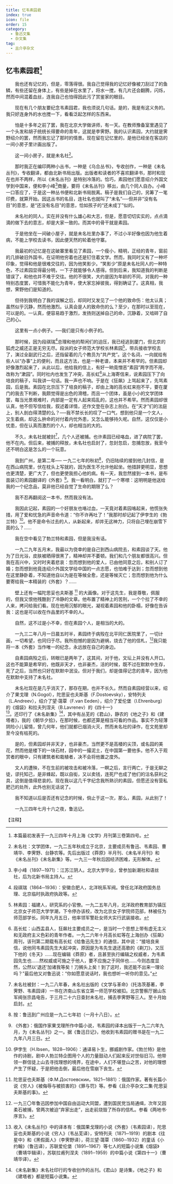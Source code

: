 ```yaml
---
title: 忆韦素园君
index: true
icon: file
order: 15
category:
  - 鲁迅文集
  - 杂文集
tag:  
  - 且介亭杂文
---
```


## 忆韦素园君[^①]

　　我也还有记忆的，但是，零落得很。我自己觉得我的记忆好像被刀刮过了的鱼鳞，有些还留在身体上，有些是掉在水里了，将水一搅，有几片还会翻腾，闪烁，然而中间混着血丝，连我自己也怕得因此污了赏鉴家的眼目。

　　现在有几个朋友要纪念韦素园君，我也须说几句话。是的，我是有这义务的。我只好连身外的水也搅一下，看看泛起怎样的东西来。

　　怕是十多年之前了罢，我在北京大学做讲师，有一天。在教师豫备室里遇见了一个头发和胡子统统长得要命的青年，这就是李霁野。我的认识素园，大约就是霁野绍介的罢，然而我忘记了那时的情景。现在留在记忆里的，是他已经坐在客店的一间小房子里计画出版了。

　　这一间小房子，就是未名社[^②]。

　　那时我正在编印两种小丛书，一种是《乌合丛书》，专收创作，一种是《未名丛刊》，专收翻译，都由北新书局出版。出版者和读者的不喜欢翻译书，那时和现在也并不两样，所以《未名丛刊》是特别冷落的。恰巧，素园他们愿意绍介外国文学到中国来，便和李小峰[^③]商量，要将《未名丛刊》移出，由几个同人自办。小峰一口答应了，于是这一种丛书便和北新书局脱离。稿子是我们自己的，另筹了一笔印费，就算开始。因这丛书的名目，连社名也就叫了“未名”──但并非“没有名目”的意思，是“还没有名目”的意思，恰如孩子的“还未成丁”似的。

　　未名社的同人，实在并没有什么雄心和大志，但是，愿意切切实实的，点点滴滴的做下去的意志，却是大家一致的。而其中的骨干就是素园。

　　于是他坐在一间破小屋子，就是未名社里办事了，不过小半好像也因为他生着病，不能上学校去读书，因此便天然的轮着他守寨。

　　我最初的记忆是在这破寨里看见了素园，一个瘦小，精明，正经的青年，窗前的几排破旧外国书，在证明他穷着也还是钉住着文学。然而，我同时又有了一种坏印象，觉得和他是很难交往的，因为他笑影少。“笑影少”原是未名社同人的一种特色，不过素园显得最分明，一下子就能够令人感得。但到后来，我知道我的判断是错误了，和他也并不难于交往。他的不很笑，大约是因为年龄的不同，对我的一种特别态度罢，可惜我不能化为青年，使大家忘掉彼我，得到确证了。这真相，我想，霁野他们是知道的。

　　但待到我明白了我的误解之后，却同时又发见了一个他的致命伤：他太认真；虽然似乎沉静，然而他激烈。认真会是人的致命伤的么？至少，在那时以至现在，可以是的。一认真，便容易趋于激烈，发扬则送掉自己的命，沉静着，又啮碎了自己的心。

　　这里有一点小例子。──我们是只有小例子的。

　　那时候，因为段祺瑞[^④]总理和他的帮闲们的迫压，我已经逃到厦门，但北京的狐虎之威还正是无穷无尽。段派的女子师范大学校长林素园[^⑤]，带兵接收学校去了，演过全副武行之后，还指留着的几个教员为“共产党”。这个名词，一向就给有些人以“办事”上的便利，而且这方法，也是一种老谱，本来并不希罕的。但素园却好像激烈起来了，从此以后，他给我的信上，有好一晌竟憎恶“素园”两字而不用，改称为“漱园”。同时社内也发生了冲突，高长虹[^⑥]从上海寄信来，说素园压下了向培良的稿子，叫我讲一句话。我一声也不响。于是在《狂飙》上骂起来了，先骂素园，后是我。素园在北京压下了培良的稿子，却由上海的高长虹来抱不平，要在厦门的我去下判断，我颇觉得是出色的滑稽，而且一个团体，虽是小小的文学团体罢，每当光景艰难时，内部是一定有人起来捣乱的，这也并不希罕。然而素园却很认真，他不但写信给我，叙述着详情，还作文登在杂志上剖白。在“天才”们的法庭上，别人剖白得清楚的么？──我不禁长长的叹了一口气，想到他只是一个文人，又生着病，却这么拚命的对付着内忧外患，又怎么能够持久呢。自然，这仅仅是小忧患，但在认真而激烈的个人，却也相当的大的。

　　不久，未名社就被封[^⑦]，几个人还被捕。也许素园已经咯血，进了病院了罢，他不在内。但后来，被捕的释放，未名社也启封了，忽封忽启，忽捕忽放，我至今还不明白这是怎么的一个玩意。

　　我到广州，是第二年── 一九二七年的秋初[^⑧]，仍旧陆续的接到他几封信，是在西山病院里，伏在枕头上写就的，因为医生不允许他起坐。他措辞更明显，思想也更清楚，更广大了，但也更使我担心他的病。有一天，我忽然接到一本书，是布面装订的素园翻译的《外套》[^⑨]。我一看明白，就打了一个寒噤：这明明是他送给我的一个纪念品，莫非他已经自觉了生命的期限了么？

　　我不忍再翻阅这一本书，然而我没有法。

　　我因此记起，素园的一个好朋友也咯过血，一天竟对着素园咯起来，他慌张失措，用了爱和忧急的声音命令道：“你不许再吐了！”我那时却记起了伊孛生的《勃兰特》[^⑩]。他不是命令过去的人，从新起来，却并无这神力，只将自己埋在崩雪下面的么？……

　　我在空中看见了勃兰特和素园，但是我没有话。

　　一九二九年五月末，我最以为侥幸的是自己到西山病院去，和素园谈了天。他为了日光浴，皮肤被晒得很黑了，精神却并不萎顿。我们和几个朋友都很高兴。但我在高兴中，又时时夹着悲哀：忽而想到他的爱人，已由他同意之后，和别人订了婚；忽而想到他竟连绍介外国文学给中国的一点志愿，也怕难于达到；忽而想到他在这里静卧着，不知道他自以为是在等候全愈，还是等候灭亡；忽而想到他为什么要寄给我一本精装的《外套》？……

　　壁上还有一幅陀思妥也夫斯基 [^⑾] 的大画像。对于这先生，我是尊敬，佩服的，但我又恨他残酷到了冷静的文章。他布置了精神上的苦刑，一个个拉了不幸的人来，拷问给我们看。现在他用沉郁的眼光，凝视着素园和他的卧榻，好像在告诉我：这也是可以收在作品里的不幸的人。

　　自然，这不过是小不幸，但在素园个人，是相当的大的。

　　一九三二年八月一日晨五时半，素园终于病殁在北平同仁医院里了，一切计画，一切希望，也同归于尽。我所抱憾的是因为避祸，烧去了他的信札，[^⑿]我只能将一本《外套》当作唯一的纪念，永远放在自己的身边。

　　自素园病殁之后，转眼已是两年了，这其间，对于他，文坛上并没有人开口。这也不能算是希罕的，他既非天才，也非豪杰，活的时候，既不过在默默中生存，死了之后，当然也只好在默默中泯没。但对于我们，却是值得记念的青年，因为他在默默中支持了未名社。

　　未名社现在是几乎消灭了，那存在期，也并不长久。然而自素园经营以来，绍介了果戈理（N.Gogol），陀思妥也夫斯基（F.Dostoevsky），安特列夫（L.Andreev），绍介了望·蔼覃（F.van Eeden），绍介了爱伦堡（I.Ehrenburg）的《烟袋》和拉夫列涅夫（B.Lavrenev）的《四十一》[^⒀]。还印行了《未名新集》[^⒁]，其中有丛芜的《君山》，静农的《地之子》和《建塔者》，我的《朝华夕拾》，在那时候，也都还算是相当可看的作品。事实不为轻薄阴险小儿留情，曾几何年，他们就都已烟消火灭，然而未名社的译作，在文苑里却至今没有枯死的。

　　是的，但素园却并非天才，也非豪杰，当然更不是高楼的尖顶，或名园的美花，然而他是楼下的一块石材，园中的一撮泥土，在中国第一要他多。他不入于观赏者的眼中，只有建筑者和栽植者，决不会将他置之度外。

　　文人的遭殃，不在生前的被攻击和被冷落，一瞑之后，言行两亡，于是无聊之徒，谬托知己，是非蜂起，既以自衒，又以卖钱，连死尸也成了他们的沽名获利之具，这倒是值得悲哀的。现在我以这几千字纪念我所熟识的素园，但愿还没有营私肥己的处所，此外也别无话说了。

　　我不知道以后是否还有记念的时候，倘止于这一次，那么，素园，从此别了！

　　一九三四年七月十六之夜，鲁迅记。

【注释】

[^①]:本篇最初发表于一九三四年十月上海《文学》月刊第三卷第四号。

[^②]:未名社：文学团体，一九二五年秋成立于北京，主要成员有鲁迅、韦素园、曹靖华、李霁野、台静农等。先后出版过《莽原》半月刊、《未名半月刊》和《未名丛刊》《未名新集》等。一九三一年秋后因经济困难，无形解体。

[^③]:李小峰（1897─1971）：江苏江阴人。北京大学毕业，曾参加新潮社和语丝社，后为北新书局主持人。

[^④]:段祺瑞（1864─1936）：安徽合肥人，北洋皖系军阀。曾任北洋政府国务总理、北京临时执政府执政等。

[^⑤]:林素园：福建人，研究系的小官僚。一九二五年八月，北洋政府教育部为镇压北京女子师范大学学潮，下令停办该校，改为北京女子学院师范部，林被任为师范部学长。同年九月五日，他率领军警赴女师大实行武装接收。

[^⑥]:高长虹：山西盂县人，狂飙社主要成员之一，是当时一个思想上带有虚无主义和无政府主义色彩的青年作者。一九二六年十月高长虹等在上海创办《狂飙》周刊，该刊第二期载有高长虹《给鲁迅先生》的通信，其中说：“接培良来信，说他同韦素园先生大起冲突，原因是为韦先生退还高歌的《剃刀》，又压下他的《冬天》……现在编辑《莽原》者，且甚至执行编辑之权威者，为韦素园先生也……然权威或可施之于他人，要不应施之于同伴也……今则态度显然，公然以‘退还’加诸我等矣！刀搁头上矣！到了这时，我还能不出来一理论吗？”最后他又对鲁迅说：“你如愿意说话时，我也想听一听你的意见。”

[^⑦]:未名社被封：一九二八年春，未名社出版的《文学与革命》（托洛茨基著，李霁野、韦素园译）一书在济南山东省立第一师范学校被扣。北京警察厅据山东军阀张宗昌电告，于三月二十六日查封未名社，捕去李霁野等三人。至十月始启封。

[^⑧]:按：鲁迅到广州应是一九二七年初（一月十八日）。

[^⑨]:《外套》：俄国作家果戈理所作中篇小说，韦素园的译本出版于一九二六年九月，为《未名丛刊》之一。据《鲁迅日记》，他收到韦素园的赠书是在一九二九年八月三日。

[^⑩]:伊孛生（H.Ibsen，1828─1906）：通译易卜生，挪威剧作家。《勃兰特》是他作的诗剧，剧中人勃兰特企图用个人的力量鼓动人们起来反对世俗旧习。他带领一群信徒上山去寻找理想的境界，在途中，人们不堪登山之苦，对他的理想产生了怀疑，于是把他击倒，最后他在雪崩下丧生。

[^⑾]:陀思妥也夫斯基（Ф.М.Достоевскии，1821─1881）：俄国作家。著有长篇小说《穷人》《被侮辱与被损害的》《罪与罚》等。参看《且介亭杂文二集·陀思妥夫斯基的事》。

[^⑿]:一九三〇年鲁迅因参加中国自由运动大同盟，遭到国民党当局通缉，次年又因柔石被捕，曾两次被迫“弃家出走”，出走前烧毁了所存的信札。参看《两地书·序言》。

[^⒀]:收入《未名丛刊》中的译本有：俄国果戈理的小说《外套》（韦素园译），陀思妥也夫斯基的小说《穷人》（韦丛芜译），安特列夫（1871─1919）的剧本《往星中》和《黑假面人》（李霁野译），荷兰望·蔼覃（1860─1932）的童话《小约翰》（鲁迅译），苏联爱伦堡（1891─1967）等七人的短篇小说集《烟袋》（曹靖华辑译），苏联拉甫列涅夫（1891─1959）的中篇小说《第四十一》（曹靖华译）。

[^⒁]:《未名新集》未名社印行的专收创作的丛刊。《君山》是诗集，《地之子》和《建塔者》都是短篇小说集。
